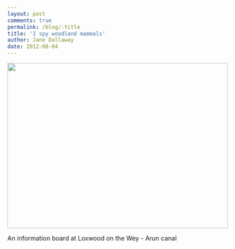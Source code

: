 ```yaml
---
layout: post
comments: true
permalink: /blog/:title
title: 'I spy woodland mammals'
author: Jane Dallaway
date: 2012-08-04
---
```


<div>
<a href="http://static.skitters.dallaway.com/photo.JPG">
<img width="500" src="http://static.skitters.dallaway.com/photo.JPG.500.JPG" height="375"></img>
</a>
</div>

 
An information board at Loxwood on the Wey - Arun canal

